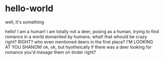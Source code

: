 # hello-world
 well, it's something 

hello! I am a human! i am totally not a deer, posing as a human, trying to find romance in a world domanited by humans. what! that 
whould be crazy right? RIGHT? who even mentioned deers in the first place? I'M LOOKING AT YOU SHANON! ok, ok, but hyotheically if 
there was a deer looking for romance you'd mesage them on tinder right?
